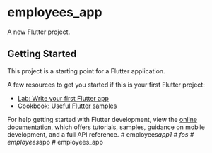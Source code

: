 # employees_app

A new Flutter project.

## Getting Started

This project is a starting point for a Flutter application.

A few resources to get you started if this is your first Flutter project:

- [Lab: Write your first Flutter app](https://docs.flutter.dev/get-started/codelab)
- [Cookbook: Useful Flutter samples](https://docs.flutter.dev/cookbook)

For help getting started with Flutter development, view the
[online documentation](https://docs.flutter.dev/), which offers tutorials,
samples, guidance on mobile development, and a full API reference.
#   e m p l o y e e s _ a p p 1  
 #   f o s  
 #   e m p l o y e e s _ a p p  
 #   e m p l o y e e s _ a p p  
 